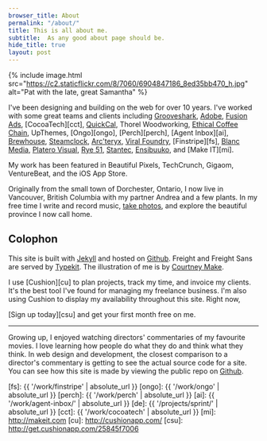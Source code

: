 ```yaml
---
browser_title: About
permalink: "/about/"
title: This is all about me.
subtitle:  As any good about page should be.
hide_title: true
layout: post
---
```


{% include image.html src="https://c2.staticflickr.com/8/7060/6904847186_8ed35bb470_h.jpg" alt="Pat with the late, great Samantha" %}

I've been designing and building on the web for over 10 years. I've worked with some great teams and clients including [Grooveshark][gs], [Adobe][ad], [Fusion Ads][fa], [CocoaTech][cct], [QuickCal][qc], Thorel Woodworking, [Ethical Coffee Chain][ecc], UpThemes, [Ongo][ongo], [Perch][perch], [Agent Inbox][ai], [Brewhouse][bh], [Steamclock][sc], [Arc'teryx][arc], [Viral Foundry][vf], [Finstripe][fs], [Blanc Media][bm], [Platero Visual][pv], [Rye&nbsp;51][r5], [Stantec][st], [Ensibuuko][en], and [Make IT][mi].

My work has been featured in Beautiful Pixels, TechCrunch, Gigaom, VentureBeat, and the iOS App Store.

Originally from the small town of Dorchester, Ontario, I now live in Vancouver, British Columbia with my partner Andrea and a few plants. In my free time I write and record music, [take photos](http://instagram.com/patdryburgh), and explore the beautiful province I now call home.

## Colophon

This site is built with [Jekyll](https://jekyllrb.com) and hosted on [Github](https://pages.github.com). Freight and Freight Sans are served by [Typekit](http://typekit.com). The illustration of me is by [Courtney Make](https://twitter.com/courtneymake?lang=en).

I use [Cushion][cu] to plan projects, track my time, and invoice my clients. It's the best tool I've found for managing my freelance business. I'm also using Cushion to display my availability throughout this site. Right now, <strong id="data-availability-badge"></strong>

[Sign up today][csu] and get your first month free on me.

---

Growing up, I enjoyed watching directors' commentaries of my favourite movies. I love learning how people do what they do and think what they think. In web design and development, the closest comparison to a director's commentary is getting to see the actual source code for a site. You can see how this site is made by viewing the public repo on [Github][gb].

[now]: /now
[gs]: https://en.wikipedia.org/wiki/Grooveshark
[ad]: http://adobe.com
[fa]: https://www.crunchbase.com/organization/fusion-ads
[qc]: http://quickcalapp.com
[cy]: https://twitter.com/courtneymake
[moon]: https://thenounproject.com/iuliaardeleanu/collection/weather/?oq=weather&cidx=71&i=680142
[sun]: https://thenounproject.com/iuliaardeleanu/collection/weather/?oq=weather&cidx=71&i=675989
[ia]: https://thenounproject.com/iuliaardeleanu
[ecc]: http://ethicalcoffee.co
[bh]: http://brewhouse.io
[sc]: http://steamclock.com
[arc]: https://itunes.apple.com/us/app/mountain-conditions-report/id961780477?mt=8
[vf]: http://viralfoundry.com
[bm]: http://www.blancmedia.org/
[pv]: http://platerovisual.com/
[r5]: http://rye51.com
[st]: http://stantec.com
[fsp]: http://speirs.org
[pr]: http://patrickrhone.com
[ct]: http://carlythomas.com
[bb]: http://brooksreview.net
[en]: http://ensibuuko.com
[gb]: https://github.com/patdryburgh/patdryburgh.com
[fs]: {{ '/work/finstripe' | absolute_url }}
[ongo]: {{ '/work/ongo' | absolute_url }}
[perch]: {{ '/work/perch' | absolute_url }}
[ai]: {{ '/work/agent-inbox/' | absolute_url }}
[de]: {{ '/projects/sprint/' | absolute_url }}
[cct]: {{ '/work/cocoatech' | absolute_url }}
[mi]: http://makeit.com
[cu]: http://cushionapp.com/
[csu]: http://get.cushionapp.com/25845f7006
